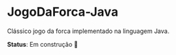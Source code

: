 # JogoDaForca-Java
Clássico jogo da forca implementado na linguagem Java.


**Status**: Em construção :construction:

